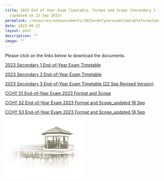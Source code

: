 ```yaml
---
title: 2023 End of Year Exam Timetable, Format and Scope (Secondary 1 to 3)
  (updated on 23 Sep 2023)
permalink: /resources/announcements/2023endofyearexamtimetableformatandscope/
date: 2023-09-22
layout: post
description: ""
image: ""
---
```

Please click on the links below to download the documents.

[2023 Secondary 1 End-of-Year Exam Timetable](/files/Exam%20Timetable/eye%202023%20secondary%201%20parent%20letter.pdf)

[2023 Secondary 2 End-of-Year Exam Timetable](/files/Exam%20Timetable/eye%202023%20secondary%202%20parent%20letter.pdf)

[2023 Secondary 3 End-of-Year Exam Timetable (22 Sep Revised Version)](/files/Exam%20Timetable/eye%202023%20secondary%203%20parent%20letter%20(22%20sept%20revised%20version).pdf)

[CCHY S1 End-of-Year Exam 2023 Format and Scope](/files/Exam%20Timetable/cchy_s1_end-of-year%20exam%202023_format%20scope.pdf)

[CCHY S2 End-of-Year Exam 2023 Format and Scope_updated 18 Sep](/files/Exam%20Timetable/cchy_s2_end-of-year%20exam%202023_format%20scope_updated18sep.pdf)

[CCHY S3 End-of-Year Exam 2023 Format and Scope_updated 18 Sep](/files/Exam%20Timetable/cchy_s3_end-of-year%20exam%202023_format%20scope_updated18sep.pdf)

<img src="/images/pavilion.png" style="width:50%">
